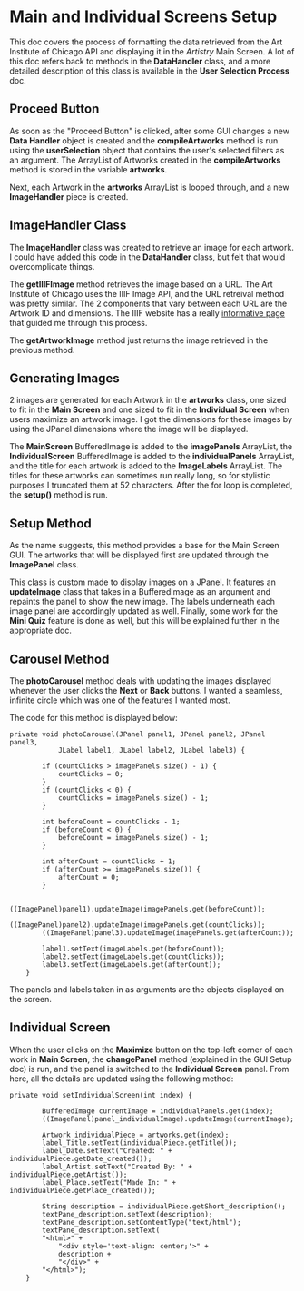 # Main and Individual Screens Setup

This doc covers the process of formatting the data retrieved from the Art Institute of Chicago API and displaying it in the _Artistry_ Main Screen. A lot of this doc refers back to methods in the **DataHandler** class, and a more detailed description of this class is available in the **User Selection Process** doc.

## Proceed Button

As soon as the "Proceed Button" is clicked, after some GUI changes a new **Data Handler** object is created and the **compileArtworks** method is run using the **userSelection** object that contains the user's selected filters as an argument. The ArrayList of Artworks created in the **compileArtworks** method is stored in the variable **artworks**. 

Next, each Artwork in the **artworks** ArrayList is looped through, and a new **ImageHandler** piece is created. 

## ImageHandler Class

The **ImageHandler** class was created to retrieve an image for each artwork. I could have added this code in the **DataHandler** class, but felt that would overcomplicate things. 

The **getIIIFImage** method retrieves the image based on a URL. The Art Institute of Chicago uses the IIIF Image API, and the URL retreival method was pretty similar. The 2 components that vary between each URL are the Artwork ID and dimensions. The IIIF website has a really [informative page](https://iiif.io/api/image/3.0/) that guided me through this process.

The **getArtworkImage** method just returns the image retrieved in the previous method.

## Generating Images

2 images are generated for each Artwork in the **artworks** class, one sized to fit in the **Main Screen** and one sized to fit in the **Individual Screen** when users maximize an artwork image. I got the dimensions for these images by using the JPanel dimensions where the image will be displayed.

The **MainScreen** BufferedImage is added to the **imagePanels** ArrayList, the **IndividualScreen** BufferedImage is added to the **individualPanels** ArrayList, and the title for each artwork is added to the **ImageLabels** ArrayList. The titles for these artworks can sometimes run really long, so for stylistic purposes I truncated them at 52 characters. After the for loop is completed, the **setup()** method is run.

## Setup Method

As the name suggests, this method provides a base for the Main Screen GUI. The artworks that will be displayed first are updated through the **ImagePanel** class. 

This class is custom made to display images on a JPanel. It features an **updateImage** class that takes in a BufferedImage as an argument and repaints the panel to show the new image. The labels underneath each image panel are accordingly updated as well. Finally, some work for the **Mini Quiz** feature is done as well, but this will be explained further in the appropriate doc.

## Carousel Method

The **photoCarousel** method deals with updating the images displayed whenever the user clicks the **Next** or **Back** buttons. I wanted a seamless, infinite circle which was one of the features I wanted most.

The code for this method is displayed below:

```
private void photoCarousel(JPanel panel1, JPanel panel2, JPanel panel3, 
            JLabel label1, JLabel label2, JLabel label3) {
        
        if (countClicks > imagePanels.size() - 1) {
            countClicks = 0;
        }
        if (countClicks < 0) {
            countClicks = imagePanels.size() - 1;
        }
        
        int beforeCount = countClicks - 1;
        if (beforeCount < 0) {
            beforeCount = imagePanels.size() - 1;
        }
        
        int afterCount = countClicks + 1;
        if (afterCount >= imagePanels.size()) {
            afterCount = 0;
        }
        
        ((ImagePanel)panel1).updateImage(imagePanels.get(beforeCount));
        ((ImagePanel)panel2).updateImage(imagePanels.get(countClicks));
        ((ImagePanel)panel3).updateImage(imagePanels.get(afterCount));
        
        label1.setText(imageLabels.get(beforeCount));
        label2.setText(imageLabels.get(countClicks));
        label3.setText(imageLabels.get(afterCount));  
    }
```
The panels and labels taken in as arguments are the objects displayed on the screen.

## Individual Screen

When the user clicks on the **Maximize** button on the top-left corner of each work in **Main Screen**, the **changePanel** method (explained in the GUI Setup doc) is run, and the panel is switched to the **Individual Screen** panel. From here, all the details are updated using the following method:

```
private void setIndividualScreen(int index) {
        
        BufferedImage currentImage = individualPanels.get(index);
        ((ImagePanel)panel_individualImage).updateImage(currentImage);
        
        Artwork individualPiece = artworks.get(index);
        label_Title.setText(individualPiece.getTitle());
        label_Date.setText("Created: " + individualPiece.getDate_created());
        label_Artist.setText("Created By: " + individualPiece.getArtist());
        label_Place.setText("Made In: " + individualPiece.getPlace_created());
        
        String description = individualPiece.getShort_description();
        textPane_description.setText(description);
        textPane_description.setContentType("text/html");
        textPane_description.setText(
        "<html>" +
            "<div style='text-align: center;'>" +
            description +
            "</div>" +
        "</html>");
    }
```









